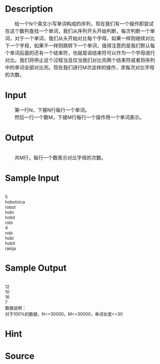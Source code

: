 
# Description

<div class="content"><div><span style="font-size: 12pt">       </span><span style="font-size: 12pt">给一个</span><span style="font-size: 12pt">N</span><span style="font-size: 12pt">个英文小写单词构成的序列，现在我们有一个操作即尝试在这个数列查找一个单词，我们从序列开头开始判断，每次判断一个单词，对于一个单词，我们从头开始对比每个字母，如果一样则继续对比下一个字母，如果不一样则跳转下一个单词，值得注意的是我们默认每个单词后面的还有一个结束符，也就是说结束符可以作为一个字母进行对比。我们将停止这个过程当且仅当我们对比完两个结束符或者将序列中的单词全部对比完。现在我们进行</span><span style="font-size: 12pt">M</span><span style="font-size: 12pt">次这样的操作，求每次对比字母的次数。</span></div></div>

# Input

<div class="content"><div><span style="font-size: 12pt">       </span><span style="font-size: 12pt">第一行</span><span style="font-size: 12pt">N</span><span style="font-size: 12pt">，下接</span><span style="font-size: 12pt">N</span><span style="font-size: 12pt">行每行一个单词。</span></div>
<div><span style="font-size: 12pt">       </span><span style="font-size: 12pt">然后一行一个数</span><span style="font-size: 12pt">M</span><span style="font-size: 12pt">，下接</span><span style="font-size: 12pt">M</span><span style="font-size: 12pt">行每行一个操作用一个单词表示。</span></div></div>

# Output

<div class="content"><div> </div>
<div><span style="font-size: 12pt">       </span><span style="font-size: 12pt">共</span><span style="font-size: 12pt">M</span><span style="font-size: 12pt">行，每行一个数表示对比字母的次数。</span></div></div>

# Sample Input

<div class="content"><span class="sampledata"><br/>
       5<br/>
hobotnica<br/>
robot<br/>
hobi<br/>
hobit<br/>
robi<br/>
4<br/>
robi<br/>
hobi<br/>
hobit<br/>
rakija<br/>
</span></div>

# Sample Output

<div class="content"><span class="sampledata"><br/>
       12<br/>
       10<br/>
       16<br/>
       7<br/>
数据说明：<br/>
           对于100%的数据，N&lt;=30000，M&lt;=30000，单词长度&lt;=30</span></div>

# Hint

<div class="content"><p></p></div>

# Source

<div class="content"><p><a href="problemset.php?search="></a></p></div>

